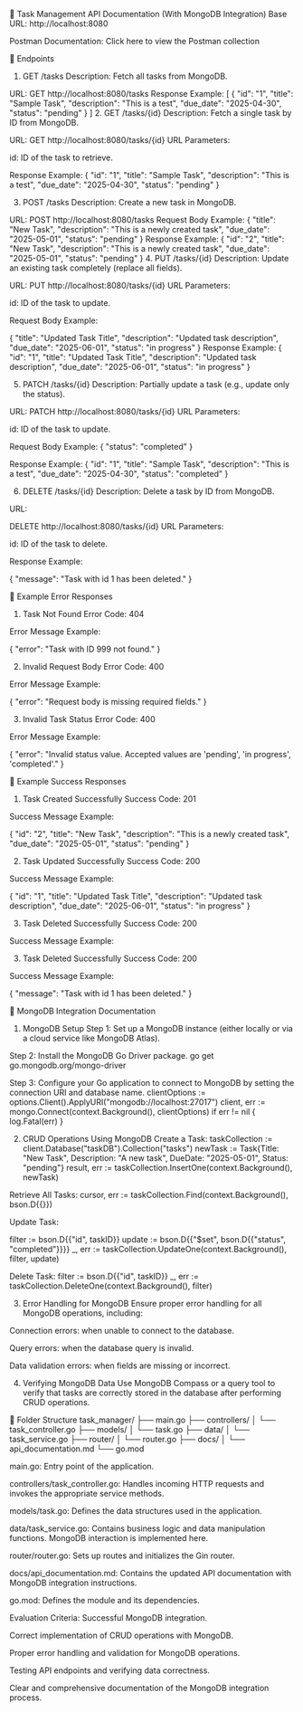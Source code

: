 📝 Task Management API Documentation (With MongoDB Integration)
Base URL:
http://localhost:8080

Postman Documentation:
Click here to view the Postman collection

📌 Endpoints

1. GET /tasks
   Description: Fetch all tasks from MongoDB.

URL:
GET http://localhost:8080/tasks
Response Example:
[
{
"id": "1",
"title": "Sample Task",
"description": "This is a test",
"due_date": "2025-04-30",
"status": "pending"
}
] 2. GET /tasks/{id}
Description: Fetch a single task by ID from MongoDB.

URL:
GET http://localhost:8080/tasks/{id}
URL Parameters:

id: ID of the task to retrieve.

Response Example:
{
"id": "1",
"title": "Sample Task",
"description": "This is a test",
"due_date": "2025-04-30",
"status": "pending"
}

3. POST /tasks
   Description: Create a new task in MongoDB.

URL:
POST http://localhost:8080/tasks
Request Body Example:
{
"title": "New Task",
"description": "This is a newly created task",
"due_date": "2025-05-01",
"status": "pending"
}
Response Example:
{
"id": "2",
"title": "New Task",
"description": "This is a newly created task",
"due_date": "2025-05-01",
"status": "pending"
} 4. PUT /tasks/{id}
Description: Update an existing task completely (replace all fields).

URL:
PUT http://localhost:8080/tasks/{id}
URL Parameters:

id: ID of the task to update.

Request Body Example:

{
"title": "Updated Task Title",
"description": "Updated task description",
"due_date": "2025-06-01",
"status": "in progress"
}
Response Example:
{
"id": "1",
"title": "Updated Task Title",
"description": "Updated task description",
"due_date": "2025-06-01",
"status": "in progress"
}

5. PATCH /tasks/{id}
   Description: Partially update a task (e.g., update only the status).

URL:
PATCH http://localhost:8080/tasks/{id}
URL Parameters:

id: ID of the task to update.

Request Body Example:
{
"status": "completed"
}

Response Example:
{
"id": "1",
"title": "Sample Task",
"description": "This is a test",
"due_date": "2025-04-30",
"status": "completed"
}

6. DELETE /tasks/{id}
   Description: Delete a task by ID from MongoDB.

URL:

DELETE http://localhost:8080/tasks/{id}
URL Parameters:

id: ID of the task to delete.

Response Example:

{
"message": "Task with id 1 has been deleted."
}

📌 Example Error Responses

1. Task Not Found
   Error Code: 404

Error Message Example:

{
"error": "Task with ID 999 not found."
}

2. Invalid Request Body
   Error Code: 400

Error Message Example:

{
"error": "Request body is missing required fields."
}

3. Invalid Task Status
   Error Code: 400

Error Message Example:

{
"error": "Invalid status value. Accepted values are 'pending', 'in progress', 'completed'."
}

📌 Example Success Responses

1. Task Created Successfully
   Success Code: 201

Success Message Example:

{
"id": "2",
"title": "New Task",
"description": "This is a newly created task",
"due_date": "2025-05-01",
"status": "pending"
}

2. Task Updated Successfully
   Success Code: 200

Success Message Example:

{
"id": "1",
"title": "Updated Task Title",
"description": "Updated task description",
"due_date": "2025-06-01",
"status": "in progress"
}

3. Task Deleted Successfully
   Success Code: 200

Success Message Example:

3. Task Deleted Successfully
   Success Code: 200

Success Message Example:

{
"message": "Task with id 1 has been deleted."
}

📌 MongoDB Integration Documentation

1. MongoDB Setup
   Step 1: Set up a MongoDB instance (either locally or via a cloud service like MongoDB Atlas).

Step 2: Install the MongoDB Go Driver package.
go get go.mongodb.org/mongo-driver

Step 3: Configure your Go application to connect to MongoDB by setting the connection URI and database name.
clientOptions := options.Client().ApplyURI("mongodb://localhost:27017")
client, err := mongo.Connect(context.Background(), clientOptions)
if err != nil {
log.Fatal(err)
}

2. CRUD Operations Using MongoDB
   Create a Task:
   taskCollection := client.Database("taskDB").Collection("tasks")
   newTask := Task{Title: "New Task", Description: "A new task", DueDate: "2025-05-01", Status: "pending"}
   result, err := taskCollection.InsertOne(context.Background(), newTask)

Retrieve All Tasks:
cursor, err := taskCollection.Find(context.Background(), bson.D{{}})

Update Task:

filter := bson.D{{"id", taskID}}
update := bson.D{{"$set", bson.D{{"status", "completed"}}}}
\_, err := taskCollection.UpdateOne(context.Background(), filter, update)

Delete Task:
filter := bson.D{{"id", taskID}}
\_, err := taskCollection.DeleteOne(context.Background(), filter)

3. Error Handling for MongoDB
   Ensure proper error handling for all MongoDB operations, including:

Connection errors: when unable to connect to the database.

Query errors: when the database query is invalid.

Data validation errors: when fields are missing or incorrect.

4. Verifying MongoDB Data
   Use MongoDB Compass or a query tool to verify that tasks are correctly stored in the database after performing CRUD operations.

📌 Folder Structure
task_manager/
├── main.go
├── controllers/
│ └── task_controller.go
├── models/
│ └── task.go
├── data/
│ └── task_service.go
├── router/
│ └── router.go
├── docs/
│ └── api_documentation.md
└── go.mod

main.go: Entry point of the application.

controllers/task_controller.go: Handles incoming HTTP requests and invokes the appropriate service methods.

models/task.go: Defines the data structures used in the application.

data/task_service.go: Contains business logic and data manipulation functions. MongoDB interaction is implemented here.

router/router.go: Sets up routes and initializes the Gin router.

docs/api_documentation.md: Contains the updated API documentation with MongoDB integration instructions.

go.mod: Defines the module and its dependencies.

Evaluation Criteria:
Successful MongoDB integration.

Correct implementation of CRUD operations with MongoDB.

Proper error handling and validation for MongoDB operations.

Testing API endpoints and verifying data correctness.

Clear and comprehensive documentation of the MongoDB integration process.
